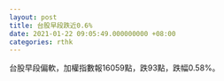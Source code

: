 ```yaml
---
layout: post
title: 台股早段跌近0.6%
date: 2021-01-22 09:05:49.000000000 +08:00
categories: rthk
---
```


台股早段偏軟，加權指數報16059點，跌93點，跌幅0.58%。
